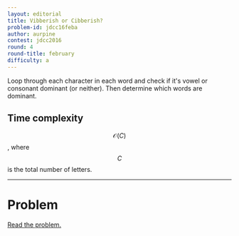 ```yaml
---
layout: editorial
title: Vibberish or Cibberish?
problem-id: jdcc16feba
author: aurpine
contest: jdcc2016
round: 4
round-title: february
difficulty: a
---
```


Loop through each character in each word and check if it's vowel or consonant dominant (or neither). Then determine which words are dominant.
  
## Time complexity
$$\mathcal{O}(C)$$, where $$C$$ is the total number of letters.

---

# Problem
[Read the problem.](/cpt-problems/jdcc/2016/february/a)
